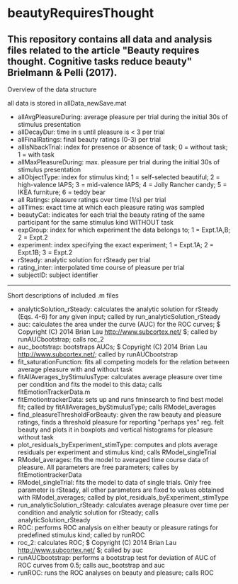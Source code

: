 # beautyRequiresThought

This repository contains all data and analysis files related to the article "Beauty requires thought. Cognitive tasks reduce beauty" Brielmann & Pelli (2017).
-----
Overview of the data structure

all data is stored in allData_newSave.mat
- allAvgPleasureDuring: average pleasure per trial during the initial 30s of stimulus presentation
- allDecayDur: time in s until pleasure is < 3 per trial
- allFinalRatings: final beauty ratings (0-3) per trial
- allIsNbackTrial: index for presence or absence of task; 0 = without task; 1 = with task
- allMaxPleasureDuring: max. pleasure per trial during the initial 30s of stimulus presentation
- allObjectType: index for stimulus kind; 1 = self-selected beautiful; 2 = high-valence IAPS; 3 = mid-valence IAPS; 4 = Jolly Rancher candy; 5 = IKEA furniture; 6 = teddy bear
- all Ratings: pleasure ratings over time (1/s) per trial
- allTimes: exact time at which each pleasure rating was sampled
- beautyCat: indicates for each trial the beauty rating of the same participant for the same stimulus kind WITHOUT task
- expGroup: index for which experiment the data belongs to; 1 = Expt.1A,B; 2 = Expt.2
- experiment: index specifying the exact experiment; 1 = Expt.1A; 2 = Expt.1B; 3 = Expt.2
- rSteady: analytic solution for rSteady per trial
- rating_inter: interpolated time course of pleasure per trial
- subjectID: subject identifier

-----
Short descriptions of included .m files

- analyticSolution_rSteady: calculates the analytic solution for rSteady (Eqs. 4-6) for any given input; called by run_analyticSolution_rSteady
- auc: calculates the area under the curve (AUC) for the ROC curves; $ Copyright (C) 2014 Brian Lau http://www.subcortex.net/ $; called by runAUCbootstrap; calls roc_2 
- auc_bootstrap: bootstraps AUCs; $ Copyright (C) 2014 Brian Lau http://www.subcortex.net/; called by runAUCbootstrap
- fit_saturationFunction: fits all competing models for the relation between average pleasure with and without task
- fitAllAverages_byStimulusType: calculates average pleasure over time per condition and fits the model to this data; calls fitEmotionTrackerData.m
- fitEmotiontrackerData: sets up and runs fminsearch to find best model fit; called by fitAllAverages_byStimulusType; calls RModel_averages
- find_pleasureThresholdForBeauty: given the raw beauty and pleasure ratings, finds a threshold pleasure for reporting "perhaps yes" reg. felt beauty and plots it in boxplots and vertical histograms for pleasure without task
- plot_residuals_byExperiment_stimType: computes and plots average residuals per experiment and stimulus kind; calls RModel_singleTrial 
- RModel_averages: fits the model to averaged time course data of pleasure. All parameters are free parameters; calles by fitEmotiontrackerData 
- RModel_singleTrial: fits the model to data of single trials. Only free parameter is rSteady, all other parameters are fixed to values obtained with RModel_averages; called by plot_residuals_byExperiment_stimType
- run_analyticSolution_rSteady: calculates average pleasure over time per condition and analytic solution for rSteady; calls analyticSolution_rSteady
- ROC: performs ROC analysis on either beauty or pleasure ratings for predefined stimulus kind; called by runROC
- roc_2: calculates ROC; $ Copyright (C) 2014 Brian Lau http://www.subcortex.net/ $; called by auc
- runAUCbootstrap: performs a bootstrap test for deviation of AUC of ROC curves from 0.5; calls auc_bootstrap and auc
- runROC: runs the ROC analyses on beauty and pleasure; calls ROC

